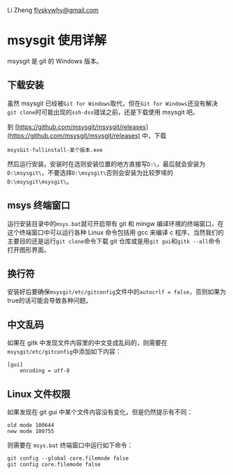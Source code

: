 Li Zheng <flyskywhy@gmail.com>

# msysgit 使用详解
msysgit 是 git 的 Windows 版本。

## 下载安装
虽然 msysgit 已经被`Git for Windows`取代，但在`Git for Windows`还没有解决`git clone`时可能出现的`ssh-dss`错误之前，还是下载使用 msysgit 吧。

到 [https://github.com/msysgit/msysgit/releases](https://github.com/msysgit/msysgit/releases) 中，下载

    msysGit-fullinstall-某个版本.exe

然后运行安装。安装时在选则安装位置的地方直接写`D:\`，最后就会安装为`D:\msysgit\`，不要选择`D:\msysgit\`否则会安装为比较罗嗦的`D:\msysgit\msysgit\`。

## msys 终端窗口

运行安装目录中的`msys.bat`就可开启带有 git 和 mingw 编译环境的终端窗口，在这个终端窗口中可以运行各种 Linux 命令包括用 gcc 来编译 c 程序，当然我们的主要目的还是运行`git clone`命令下载 git 仓库或是用`git gui`和`gitk --all`命令打开图形界面。

## 换行符
安装好后要确保`msysgit/etc/gitconfig`文件中的`autocrlf = false`，否则如果为true的话可能会导致各种问题。

## 中文乱码
如果在 gitk 中发现文件内容里的中文变成乱码的，则需要在`msysgit/etc/gitconfig`中添加如下内容：

    [gui]
        encoding = utf-8

## Linux 文件权限
如果发现在 git gui 中某个文件内容没有变化，但是仍然提示有不同：

    old mode 100644
    new mode 100755

则需要在 `msys.bat` 终端窗口中运行如下命令：

    git config --global core.filemode false
    git config core.filemode false
